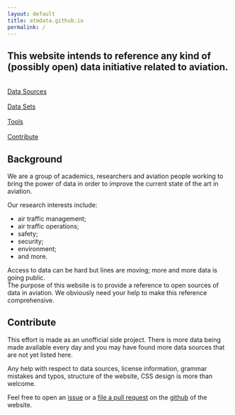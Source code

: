```yaml
---
layout: default
title: atmdata.github.io
permalink: /
---
```


## This website intends to reference any kind of (possibly open) data initiative related to aviation.

<div class="home-panel">
<div class="element">
<a href="/sources"><i class="fas fa-paper-plane" style="font-size: 48pt;"></i><br/>Data Sources</a>
</div>
<div class="element">
<a href="/datasets"><i class="fas fa-globe-europe" style="font-size: 48pt;"></i><br/>Data Sets</a>
</div>
<div class="element">
<a href="/tools"><i class="fas fa-tools" style="font-size: 48pt;"></i><br/>Tools</a>
</div>
<div class="element">
<a href="https://github.com/atmdata/atmdata.github.io/issues/new"><i class="fas fa-pen" style="font-size: 48pt;"></i><br/>Contribute</a>
</div>
</div>
<div style="clear: both"></div>

## Background

We are a group of academics, researchers and aviation people working to bring the power of data in order to improve the current state of the art in aviation.

Our research interests include:
- air traffic management;
- air traffic operations;
- safety;
- security;
- environment;
- and more.

Access to data can be hard but lines are moving; more and more data is going public.  
The purpose of this website is to provide a reference to open sources of data in aviation. We obviously need your help to make this reference comprehensive.

## Contribute

This effort is made as an unofficial side project. There is more data being made available every day and you may have found more data sources that are not yet listed here.

Any help with respect to data sources, license information, grammar mistakes and typos, structure of the website, CSS design is more than welcome.

Feel free to open an [issue](https://github.com/atmdata/atmdata.github.io/issues/new) or a [file a pull request](https://help.github.com/en/articles/creating-a-pull-request) on the [github](https://github.com/atmdata/atmdata.github.io) of the website.
